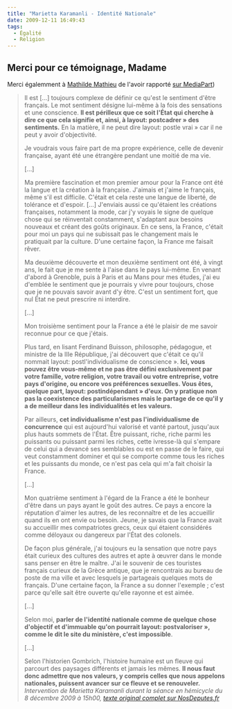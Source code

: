 ```yaml
---
title: "Marietta Karamanli - Identité Nationale"
date: 2009-12-11 16:49:43
tags:
  - Égalité
  - Religion
---
```


## Merci pour ce témoignage, Madame

Merci égalemment  à [Mathilde Mathieu](http://blogs.mediapart.fr/blog/mathilde-mathieu) de l'avoir rapporté [sur MediaPart](http://blogs.mediapart.fr/blog/mathilde-mathieu/111209/moi-deputee-francaise-etrangere-pendant-la-moitie-de-ma-vie))

<!-- more -->

> Il est […] toujours complexe de définir ce qu'est le sentiment d'être français. Le mot sentiment désigne lui-même à la fois des sensations et une conscience. **Il est périlleux que ce soit l'État qui cherche à dire ce que cela signifie et, ainsi, à layout: postcadrer&nbsp;» des sentiments.** En la matière, il ne peut dire layout: postle vrai&nbsp;» car il ne peut y avoir d'objectivité.
>
> Je voudrais vous faire part de ma propre expérience, celle de devenir française, ayant été une étrangère pendant une moitié de ma vie.
>
> […]
>
> Ma première fascination et mon premier amour pour la France ont été la langue et la création à la française. J'aimais et j'aime le français, même s'il est difficile. C'était et cela reste une langue de liberté, de tolérance et d'espoir. […] J'enviais aussi ce qu'étaient les créations françaises, notamment la mode, car j'y voyais le signe de quelque chose qui se réinventait constamment, s'adaptant aux besoins nouveaux et créant des goûts originaux. En ce sens, la France, c'était pour moi un pays qui ne subissait pas le changement mais le pratiquait par la culture. D'une certaine façon, la France me faisait rêver.
>
> Ma deuxième découverte et mon deuxième sentiment ont été, à vingt ans, le fait que je me sente à l'aise dans le pays lui-même. En venant d'abord à Grenoble, puis à Paris et au Mans pour mes études, j'ai eu d'emblée le sentiment que je pourrais y vivre pour toujours, chose que je ne pouvais savoir avant d'y être. C'est un sentiment fort, que nul État ne peut prescrire ni interdire.
>
> […]
>
> Mon troisième sentiment pour la France a été le plaisir de me savoir reconnue pour ce que j'étais.
>
> Plus tard, en lisant Ferdinand Buisson, philosophe, pédagogue, et ministre de la IIIe République, j'ai découvert que c'était ce qu'il nommait layout: postl'individualisme de conscience&nbsp;». **Ici, vous pouvez être vous-même et ne pas être défini exclusivement par votre famille, votre religion, votre travail ou votre entreprise, votre pays d'origine, ou encore vos préférences sexuelles. Vous êtes, quelque part, layout: postindépendant&nbsp;» d'eux. On y pratique non pas la coexistence des particularismes mais le partage de ce qu'il y a de meilleur dans les individualités et les valeurs.**
>
> Par ailleurs, **cet individualisme n'est pas l'individualisme de concurrence** qui est aujourd'hui valorisé et vanté partout, jusqu'aux plus hauts sommets de l'État. Être puissant, riche, riche parmi les puissants ou puissant parmi les riches, cette ivresse-là qui s'empare de celui qui a devancé ses semblables ou est en passe de le faire, qui veut constamment dominer et qui se comporte comme tous les riches et les puissants du monde, ce n'est pas cela qui m'a fait choisir la France.
>
> […]
>
> Mon quatrième sentiment à l'égard de la France a été le bonheur d'être dans un pays ayant le goût des autres. Ce pays a encore la réputation d'aimer les autres, de les reconnaître et de les accueillir quand ils en ont envie ou besoin. Jeune, je savais que la France avait su accueillir mes compatriotes grecs, ceux qui étaient considérés comme déloyaux ou dangereux par l'État des colonels.
>
> De façon plus générale, j'ai toujours eu la sensation que notre pays était curieux des cultures des autres et apte à œuvrer dans le monde sans penser en être le maître. J'ai le souvenir de ces touristes français curieux de la Grèce antique, que je rencontrais au bureau de poste de ma ville et avec lesquels je partageais quelques mots de français. D'une certaine façon, la France a su donner l'exemple ; c'est parce qu'elle sait être ouverte qu'elle rayonne et est aimée.
>
> […]
>
> Selon moi, **parler de l'identité nationale comme de quelque chose d'objectif et d'immuable qu'on pourrait layout: postvaloriser&nbsp;», comme le dit le site du ministère, c'est impossible**.
>
> […]
>
> Selon l'historien Gombrich, l'histoire humaine est un fleuve qui parcourt des paysages différents et jamais les mêmes. **Il nous faut donc admettre que nos valeurs, y compris celles que nous appelons nationales, puissent avancer sur ce fleuve et se renouveler.**
> <cite>Intervention de Marietta Karamanli durant la séance en hémicycle du 8 décembre 2009 à 15h00, [texte original complet sur NosDeputes.fr](http://2007-2012.nosdeputes.fr/seance/3100)</cite>
